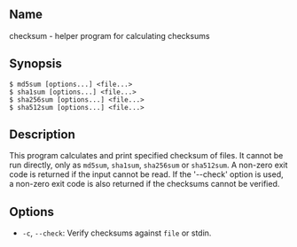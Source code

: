 ## Name

checksum - helper program for calculating checksums

## Synopsis

`$ md5sum [options...] <file...>`  
`$ sha1sum [options...] <file...>`  
`$ sha256sum [options...] <file...>`  
`$ sha512sum [options...] <file...>`  

## Description

This program calculates and print specified checksum of files. It cannot be run directly, only
as `md5sum`, `sha1sum`, `sha256sum` or `sha512sum`. A non-zero exit code is returned if the
input cannot be read. If the '--check' option is used, a non-zero exit code is also returned
if the checksums cannot be verified.

## Options

* `-c`, `--check`: Verify checksums against `file` or stdin.
